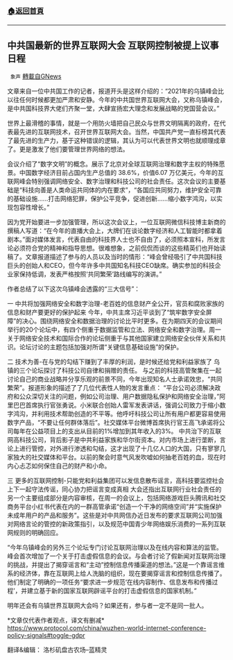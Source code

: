 ###  [:house:返回首頁](https://github.com/ourhimalayas/txt)
---


## 中共国最新的世界互联网大会 互联网控制被提上议事日程
` 象声` [轉載自GNews](https://gnews.org/zh-hans/1581173/)

文章来自一位中共国工作的记者，报道开头是这样介绍的：“2021年的乌镇峰会比以往任何时候都更加严肃和安静。今年的中共国世界互联网大会，又称乌镇峰会，是中共国科技界大佬们齐聚一堂，大肆宣扬宏大理念和发展战略的党国营会议。”

世界上最滑稽的事情，就是一个用防火墙把自己民众与世界文明隔离的政府，在代表最先进的互联网技术，召开世界互联网大会。当然，中国共产党一直标榜其代表了最先进的生产力，基于这种错误的逻辑，其认为可以代表世界文明也就顺理成章了。更是激发了他们要管理世界网络的想法。

会议介绍了“数字文明”的概念。展示了北京对全球互联网治理和数字主权的特殊愿景。中国数字经济目前占国内生产总值的 38.6%，价值6.07 万亿美元，今年的互联网峰会特别强调网络安全、数字治理和科技公司的社会责任。这次会议的主要基础是“科技向善是人类命运共同体的内在要求”，“各国应共同努力，维护安全可靠的基础设施……打击网络犯罪，保护公平竞争，促进创新……缩小数字鸿沟，以实现包容性增长。”

因为党开始要进一步加强管理，所以这次会议上，一位互联网微信科技博主新商的撰稿人写道：“在今年的直播大会上，大牌们在谈论数字经济和人工智能时都拿着剧本。”面对媒体发言，代表自由的科技界人士也不自由了，必须照本宣科，所发言论必须符合党的精神和指导思想。很难想象，之前侃侃而谈的这些精英们也开始读稿了。文章报道描述了参与的人员以及当时的情形：“峰会曾经吸引了中共国科技巨头的创始人和CEO，但今年许多中共国知名科技CEO缺席。确实参加的科技企业家保持低调，发表严格按照‘共同繁荣’路线编写的演讲。”

作者总结了以下这次乌镇峰会透露的“三大信号”：

一 中共将加强网络安全和数字治理-老百姓的信息财产全公开，官员和腐败家族的信息和财产要更好的保护起来
 今年，中共主席习近平谈到了“筑牢数字安全屏障”的决心。围绕网络安全和数据治理的讨论比平时更多。在为期四天的会议期间举行的20个论坛中，有四个侧重于数据监管和立法、网络安全和数字治理。周一关于网络安全技术和国际合作的论坛侧重于与其他国家建立网络安全伙伴关系和共识。论坛讨论的主题包括加强对所谓“关键信息基础设施”的保护。

二 技术为善-在与党的勾结下赚到了丰厚的利润，是时候还给党和利益家族了
 乌镇的三个论坛探讨了科技公司自律和捐赠的责任。
 与之前的科技高管聚集在一起讨论自己的商业战略并分享乐观的前景不同，今年出现知名人士承诺效忠，“共同繁荣”。报道形象的描述了了几位代表性人物的发言重点：
 “平台公司必须解决政府和公众深切关注的问题，例如公司治理、用户数据隐私保护和网络安全治理，”阿里巴巴首席执行官张勇说。小米联合创始人雷军发表讲话，强调公司致力于缩小数字鸿沟，并利用技术帮助创造的不平等。他呼吁科技公司让所有用户都更容易使用数字产品，“不要让任何群体落后”。社交媒体平台微博首席执行官王高飞承诺将公司每年在公益项目上的支出从目前的1%增加到其年收入的3%。
 中共治下的互联网高科技公司，背后影子是中共利益家族和华尔街资本。对内市场上进行垄断，言论上进行管控，对外进行渗透和勾结，这才出现了十几亿人口的大国，只有寥寥几家独大的社交媒体和平台。以前的聚会时意气风发吹嘘如何抽老百姓的血，现在时内心忐忑如何保住自己的财产和小命。

三 更多的互联网控制-只能党和利益集团可以发信息散布谣言，高科技要监控社会上下一起守法传谣，同心协力把谣言变成真相
 大会还指出互联网行业社会责任的另一个主要组成部分是内容审核，在周一的会议上，包括网络游戏巨头腾讯和社交商务平台小红书代表在内的一群高管承诺“创造一个干净的网络空间”并“实施保护未成年用户的产品和服务”。这些是对中共网信办近日发布的要求互联网公司加强对网络言论的管控的新政策指引，以及规范中国青少年网络娱乐消费的一系列互联网规则的明确回应。

“今年乌镇峰会的另外三个论坛专门讨论互联网治理以及在线内容和算法的监管。峰会首次增加了一个关于打击虚假信息的会议。与会者讨论了假新闻对互联网治理的挑战，并提出了揭穿谣言和“主动”控制信息传播渠道的想法。”这是一个靠谣言维系的经济体，靠在互联网上给人洗脑的组织，现在要揭穿谣言和控制信息传播了。他们制定了明确的一项任务“要求进一步规范‘在线内容制作、信息发布和传播过程’，并建立基于新的国家互联网辟谣平台的打击虚假信息的国家机制。”

明年还会有乌镇世界互联网大会吗？如果还有，参与者一定不是同一批人。

\*文章仅代表作者观点，译文有删减\*
 https://www.protocol.com/china/wuzhen-world-internet-conference-policy-signals#toggle-gdpr

翻译&编辑： 洛杉矶盘古农场–蓝精灵
